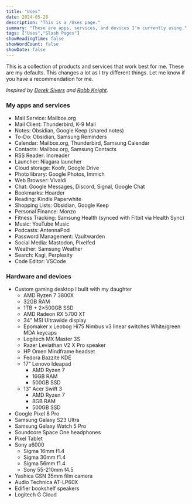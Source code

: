 ```yaml
---
title: "Uses"
date: 2024-05-28
description: "This is a /Uses page."
summary: "These are apps, services, and devices I'm currently using."
tags: ["Uses","Slash Pages"]
showReadingTime: false
showWordCount: false
showDate: false
---
```

This is a collection of products and services that work best for me. These are my defaults. This changes a lot as I try different things. Let me know if you have a recommendation for me.

*Inspired by [Derek Sivers](https://sive.rs/uses) and [Robb Knight](https://defaults.rknight.me/).*

### My apps and services

* Mail Service: Mailbox.org
* Mail Client: Thunderbird, K-9 Mail
* Notes: Obsidian, Google Keep (shared notes)
* To-Do: Obsidian, Samsung Reminders
* Calendar: Mailbox.org, Thunderbird, Samsung Calendar
* Contacts: Mailbox.org, Samsung Contacts
* RSS Reader: Inoreader
* Launcher: Niagara launcher
* Cloud storage: Koofr, Google Drive
* Photo library: Google Photos, Immich
* Web Browser: Vivaldi
* Chat: Google Messages, Discord, Signal, Google Chat
* Bookmarks: Hoarder
* Reading: Kindle Paperwhite
* Shopping Lists: Obsidian, Google Keep
* Personal Finance: Monzo
* Fitness Tracking: Samsung Health (synced with Fitbit via Health Sync)
* Music: YouTube Music
* Podcasts: AntennaPod
* Password Management: Vaultwarden
* Social Media: Mastodon, Pixelfed
* Weather: Samsung Weather
* Search: Kagi, Perplexity
* Code Editor: VSCode

### Hardware and devices

* Custom gaming desktop I built with my daughter
  * AMD Ryzen 7 3800X
  * 32GB RAM
  * 1TB + 2×500GB SSD
  * AMD Radeon RX 5700 XT
  * 34” MSI Ultrawide display
  * Epomaker x Leobog Hi75
    Nimbus v3 linear switches
    White/green MDA keycaps
  * Logitech MX Master 3S
  * Razer Leviathan V2 X Pro speaker
  * HP Omen Mindframe headset
  * Fedora Bazzite KDE
  * 17” Lenovo Ideapad
    * AMD Ryzen 7
    * 16GB RAM
    * 500GB SSD
  * 13” Acer Swift 3
    * AMD Ryzen 7
    * 8GB RAM
    * 500GB SSD
* Google Pixel 8 Pro
* Samsung Galaxy S23 Ultra
* Samsung Galaxy Watch 5 Pro
* Soundcore Space One headphones
* Pixel Tablet
* Sony a6000
  * Sigma 16mm f1.4
  * Sigma 30mm f1.4
  * Sigma 56mm f1.4
  * Sony 55-210mm f4.5
* Yashica GSN 35mm film camera
* Audio Technica AT-LP60X
* Edifier bookshelf speakers
* Logitech G Cloud
